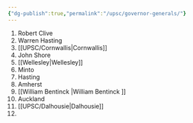 ```yaml
---
{"dg-publish":true,"permalink":"/upsc/governor-generals/"}
---
```


1. Robert Clive
2. Warren Hasting
3. [[UPSC/Cornwallis\|Cornwallis]]
4. John Shore
5. [[Wellesley\|Wellesley]] 
6. Minto
7. Hasting
8. Amherst
9. [[William Bentinck \|William Bentinck ]]
10. Auckland
11. [[UPSC/Dalhousie\|Dalhousie]]
12. 